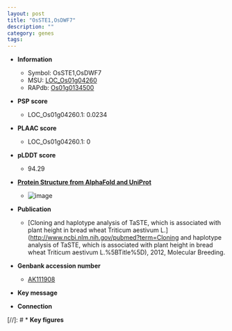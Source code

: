 ```yaml
---
layout: post
title: "OsSTE1,OsDWF7"
description: ""
category: genes
tags: 
---
```


* **Information**  
    + Symbol: OsSTE1,OsDWF7  
    + MSU: [LOC_Os01g04260](http://rice.plantbiology.msu.edu/cgi-bin/ORF_infopage.cgi?orf=LOC_Os01g04260)  
    + RAPdb: [Os01g0134500](http://rapdb.dna.affrc.go.jp/viewer/gbrowse_details/irgsp1?name=Os01g0134500)  

* **PSP score**  
    + LOC_Os01g04260.1: 0.0234 

* **PLAAC score**  
    + LOC_Os01g04260.1: 0 

* **pLDDT score**
    + 94.29

* **[Protein Structure from AlphaFold and UniProt](https://www.uniprot.org/uniprotkb/Q5ZCK9/entry#structure)**
    + ![image](https://ricepsp.github.io/images/Q5/AF-Q5ZCK9-F1.png)

* **Publication**  
    + [Cloning and haplotype analysis of TaSTE, which is associated with plant height in bread wheat Triticum aestivum L.](http://www.ncbi.nlm.nih.gov/pubmed?term=Cloning and haplotype analysis of TaSTE, which is associated with plant height in bread wheat Triticum aestivum L.%5BTitle%5D), 2012, Molecular Breeding.

* **Genbank accession number**  
    + [AK111908](http://www.ncbi.nlm.nih.gov/nuccore/AK111908)

* **Key message**  

* **Connection**  

[//]: # * **Key figures**  


